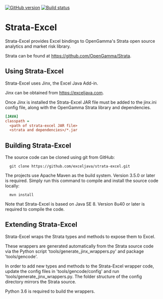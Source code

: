 [![GitHub version](https://badge.fury.io/gh/conventional-changelog%2Fstandard-version.svg)](https://ci.appveyor.com/project/TonyRoberts/strata-excel)
[![Build status](https://ci.appveyor.com/api/projects/status/k8dul9mkbyjura1a?svg=true)](https://ci.appveyor.com/project/TonyRoberts/strata-excel)

# Strata-Excel

Strata-Excel provides Excel bindings to OpenGamma's Strata open source analytics and market risk library.

Strata can be found at https://github.com/OpenGamma/Strata.

## Using Strata-Excel

Strata-Excel uses Jinx, the Excel Java Add-in.

Jinx can be obtained from https://exceljava.com.

Once Jinx is installed the Strata-Excel JAR file must be added to the jinx.ini config file, along with the OpenGamma Strata library and dependencies.

```ini
[JAVA]
classpath =
  <path of strata-excel JAR file>
  <strata and dependencies>/*.jar
```

## Building Strata-Excel

The source code can be cloned using git from GitHub:

```
  git clone https://github.com/exceljava/strata-excel.git
```

The projects use Apache Maven as the build system. Version 3.5.0 or later is required. Simply run this command to compile and install the source code locally:

```
  mvn install
```

Note that Strata-Excel is based on Java SE 8. Version 8u40 or later is required to compile the code.

## Extending Strata-Excel

Strata-Excel wraps the Strata types and methods to expose them to Excel.

These wrappers are generated automatically from the Strata source code via the Python script 'tools/generate_jinx_wrappers.py'
and package 'tools/gencode'.

In order to add new types and methods to the Strata-Excel wrapper code, update the config files in 'tools/gencode/config' and run
'tools/generate_jinx_wrappers.py. The folder structure of the config directory mirrors the Strata source.

Python 3.6 is required to build the wrappers.
